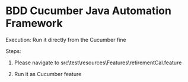 # BDD Cucumber Java Automation Framework


Execution:
Run it directly from the Cucumber fine

Steps: 
1. Please navigate to src\test\resources\Features\retirementCal.feature  

2. Run it as Cucumber feature
